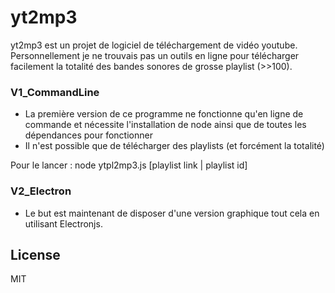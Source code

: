 # yt2mp3

yt2mp3 est un projet de logiciel de téléchargement de vidéo youtube. Personnellement je ne trouvais pas un outils en ligne pour télécharger facilement la totalité des bandes sonores de grosse playlist (>>100).

### V1_CommandLine

  - La première version de ce programme ne fonctionne qu'en ligne de commande et nécessite l'installation de node ainsi que de toutes les dépendances pour fonctionner
  - Il n'est possible que de télécharger des playlists (et forcément la totalité)


Pour le lancer : node ytpl2mp3.js [playlist link | playlist id]

### V2_Electron

- Le but est maintenant de disposer d'une version graphique tout cela en utilisant Electronjs.

License
----

MIT



